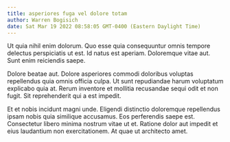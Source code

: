 ```yaml
---
title: asperiores fuga vel dolore totam
author: Warren Bogisich
date: Sat Mar 19 2022 08:58:05 GMT-0400 (Eastern Daylight Time)
---
```

Ut quia nihil enim dolorum. Quo esse quia consequuntur omnis tempore delectus perspiciatis ut est. Id natus est aperiam. Doloremque vitae aut. Sunt enim reiciendis saepe.

 Dolore beatae aut. Dolore asperiores commodi doloribus voluptas repellendus quia omnis officia culpa. Ut sunt repudiandae harum voluptatum explicabo quia at. Rerum inventore et mollitia recusandae sequi odit et non fugit. Sit reprehenderit qui a est impedit.

 Et et nobis incidunt magni unde. Eligendi distinctio doloremque repellendus ipsam nobis quia similique accusamus. Eos perferendis saepe est. Consectetur libero minima nostrum vitae ut et. Ratione dolor aut impedit et eius laudantium non exercitationem. At quae ut architecto amet.